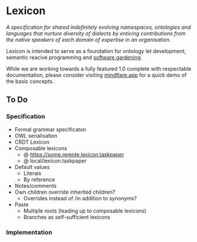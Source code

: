 # Lexicon
_A specification for shared indefinitely evolving namespaces, ontologies and languages that nurture diversity of dialects by enticing contributions from the native speakers of each domain of expertise in an organisation._

Lexicon is intended to serve as a foundation for ontology let development, semantic reacive programming and [software gardening](https://github.com/thousandyears/garden).

While we are working towards a fully featured 1.0 complete with respectable documentation, please consider visiting [mindflare.app](https://mindflare.app) for a quick demo of the basic concepts.

## To Do
### Specification
- Formal grammar specificaton
- OWL serialisation
- CRDT Lexicon
- Composable lexicons
	- @ https://some.remote.lexicon.taskpaper
	- @ local/lexicon.taskpaper
- Default values 
	- Literals 
	- By reference 
- Notes/comments
- Own children override inherited children?
	- Overrides instead of /in addition to synonyms?
- Paste
	- Multiple roots (leading up to composable lexicons)
	- Branches as self-sufficient lexicons

### Implementation
